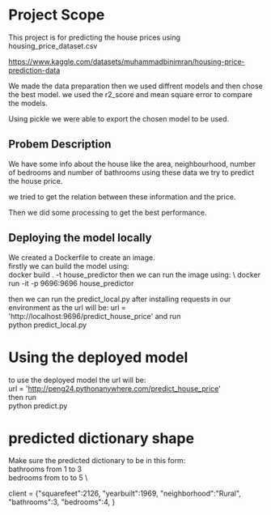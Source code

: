 # Project Scope
This project is for predicting the house prices using housing_price_dataset.csv

https://www.kaggle.com/datasets/muhammadbinimran/housing-price-prediction-data

We made the data preparation then we used diffrent models and then chose the best model.
we used the r2_score and mean square error to compare the models.

Using pickle we were able to export the chosen model to be used.

## Probem Description

We have some info about the house like the area, neighbourhood, number of bedrooms and number of bathrooms
using these data we try to predict the house price.

we tried to get the relation between these information and the price.

Then we did some processing to get the best performance.

## Deploying the model locally 

We created a Dockerfile to create an image. \
firstly we can build the model using: \
docker build . -t house_predictor
then we can run the image using: \ 
docker run   -it  -p 9696:9696 house_predictor 

then we can run the predict_local.py after installing requests in our environment
as the url will be:
url = 'http://localhost:9696/predict_house_price' 
and run \
python predict_local.py

# Using the deployed model 
to use the deployed model the url will be: \
url = 'http://peng24.pythonanywhere.com/predict_house_price'  \
then run \
python predict.py


# predicted dictionary  shape
Make sure the predicted dictionary to be in this form: \
bathrooms from 1 to 3 \
bedrooms from to to 5 \

client = {"squarefeet":2126,
"yearbuilt":1969,
"neighborhood":"Rural",
"bathrooms":3,
"bedrooms":4,
}









